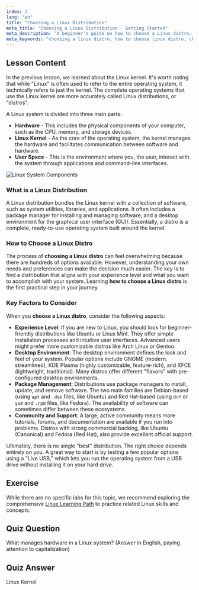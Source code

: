 ```yaml
---
index: 2
lang: "en"
title: "Choosing a Linux Distribution"
meta_title: "Choosing a Linux Distribution - Getting Started"
meta_description: "A beginner's guide on how to choose a Linux distro. Learn the key factors for choosing a Linux distro that fits your needs, from desktop environments to software availability."
meta_keywords: "choosing a linux distro, how to choose linux distro, choosing linux distro, choose linux distro, linux distribution, linux kernel, beginner linux"
---
```


## Lesson Content

In the previous lesson, we learned about the Linux kernel. It's worth noting that while "Linux" is often used to refer to the entire operating system, it technically refers to just the kernel. The complete operating systems that use the Linux kernel are more accurately called Linux distributions, or "distros".

A Linux system is divided into three main parts:

- **Hardware** - This includes the physical components of your computer, such as the CPU, memory, and storage devices.
- **Linux Kernel** - As the core of the operating system, the kernel manages the hardware and facilitates communication between software and hardware.
- **User Space** - This is the environment where you, the user, interact with the system through applications and command-line interfaces.

![Linux System Components](https://file.labex.io/images/24aceec7-8503-45a6-9f1e-18dd42ba4ee4.jpg)

### What is a Linux Distribution

A Linux distribution bundles the Linux kernel with a collection of software, such as system utilities, libraries, and applications. It often includes a package manager for installing and managing software, and a desktop environment for the graphical user interface (GUI). Essentially, a distro is a complete, ready-to-use operating system built around the kernel.

### How to Choose a Linux Distro

The process of **choosing a Linux distro** can feel overwhelming because there are hundreds of options available. However, understanding your own needs and preferences can make the decision much easier. The key is to find a distribution that aligns with your experience level and what you want to accomplish with your system. Learning **how to choose a Linux distro** is the first practical step in your journey.

### Key Factors to Consider

When you **choose a Linux distro**, consider the following aspects:

- **Experience Level**: If you are new to Linux, you should look for beginner-friendly distributions like Ubuntu or Linux Mint. They offer simple installation processes and intuitive user interfaces. Advanced users might prefer more customizable distros like Arch Linux or Gentoo.
- **Desktop Environment**: The desktop environment defines the look and feel of your system. Popular options include GNOME (modern, streamlined), KDE Plasma (highly customizable, feature-rich), and XFCE (lightweight, traditional). Many distros offer different "flavors" with pre-configured desktop environments.
- **Package Management**: Distributions use package managers to install, update, and remove software. The two main families are Debian-based (using `apt` and `.deb` files, like Ubuntu) and Red Hat-based (using `dnf` or `yum` and `.rpm` files, like Fedora). The availability of software can sometimes differ between these ecosystems.
- **Community and Support**: A large, active community means more tutorials, forums, and documentation are available if you run into problems. Distros with strong commercial backing, like Ubuntu (Canonical) and Fedora (Red Hat), also provide excellent official support.

Ultimately, there is no single "best" distribution. The right choice depends entirely on you. A great way to start is by testing a few popular options using a "Live USB," which lets you run the operating system from a USB drive without installing it on your hard drive.

## Exercise

While there are no specific labs for this topic, we recommend exploring the comprehensive [Linux Learning Path](https://labex.io/learn/linux) to practice related Linux skills and concepts.

## Quiz Question

What manages hardware in a Linux system? (Answer in English, paying attention to capitalization)

## Quiz Answer

Linux Kernel
